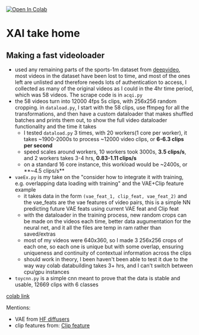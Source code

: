 <a target="_blank" href="https://colab.research.google.com/github/VatsaDev/xAIhome/blob/main/xai.ipynb">
  <img src="https://colab.research.google.com/assets/colab-badge.svg" alt="Open In Colab"/>
</a>

# XAI take home

## Making a fast videoloader

 - used any remaining parts of the sports-1m dataset from [deepvideo](https://cs.stanford.edu/people/karpathy/deepvideo/), most videos in the dataset have been lost to time, and most of the ones left are unlisted and therefore needs lots of authentication to access, I collected as many of the original videos as I could in the 4hr time period, which was 58 videos. The scrape code is in `acqi.py`
 - the 58 videos turn into 12000 4fps 5s clips, with 256x256 random cropping. in `dataload.py`, I start with the 58 clips, use ffmpeg for all the transformations, and then have a custom dataloader that makes shuffled batches and prints them out, to show the full video dataloader functionality and the time it takes
     -  I tested `dataload.py` 3 times, with 20 workers(1 core per worker), it takes ~1900-2000s to process ~12000 video clips, or **6-6.3 clips per second**
     -  speed scales around workers, 10 workers took 3000s, **3.5 clips/s**, and 2 workers takes 3-4 hrs, **0.83-1.11 clips/s**
     -  on a standard 16 core instance, this workload would be ~2400s, or **~4.5 clips/s**
 - `vaeEx.py` is my take on the "consider how to integrate it with training, e.g. overlapping data loading with training" and the VAE+Clip feature example
     - it takes data in the form `(vae_feat_1, clip_feat, vae_feat_2)` and the vae_feats are the vae features of video pairs, this is a simple NN predicting future VAE feats using current VAE feat and Clip feat
     - with the dataloader in the training process, new random crops can be made on the videos each time, better data augumentation for the neural net, and it all the files are temp in ram rather than saved/extras 
     - most of my videos were 640x360, so I made 3 256x256 crops of each one, so each one is unique but with some overlap, ensuring uniqueness and continuity of contextual information across the clips
     - should work in theory, I been haven't been able to test it due to the way way colab databuilding takes 3+ hrs, and I can't switch between cpu/gpu instances
 - `toycnn.py` is a simple cnn meant to prove that the data is stable and usable, 12669 clips with 6 classes

[colab link](https://colab.research.google.com/drive/1LRzX4N1cby0aRmvzHr1XGo6VnRsH_z0P?usp=sharing)

Mentions:

 - VAE from [HF diffusers](https://huggingface.co/docs/diffusers/v0.30.0/en/api/models/autoencoderkl)
 - clip features from: [Clip feature](https://github.com/jianjieluo/OpenAI-CLIP-Feature)
